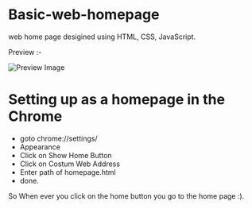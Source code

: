 # Basic-web-homepage
web home page desigined using HTML, CSS, JavaScript.

Preview :-

![Preview Image](https://rohit-dasamantharao.github.io/Ease-Homepage/homepage.PNG)

# Setting up as a homepage in the Chrome 
+ goto chrome://settings/
+ Appearance 
+ Click on Show Home Button 
+ Click on Costum Web Address
+ Enter path of homepage.html
+ done.

So When ever you click on the home button you go to the home page :).
